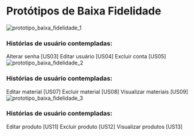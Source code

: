 # Protótipos de Baixa Fidelidade
![prototipo_baixa_fidelidade_1](https://user-images.githubusercontent.com/97984278/210275675-75366a04-9d79-4d2d-a845-6fd7ad27ea4f.png)
### Histórias de usuário contempladas:
Alterar senha [US03]
Editar usuário [US04]
Excluir conta [US05]
![prototipo_baixa_fidelidade_2](https://user-images.githubusercontent.com/97984278/210275677-23283ad1-93a7-4843-a5e0-8ffb1ed183b4.png)
### Histórias de usuário contempladas:
Editar material [US07] 
Excluir material [US08]
Visualizar materiais [US09]
![prototipo_baixa_fidelidade_3](https://user-images.githubusercontent.com/97984278/210275678-37585a8f-f9ac-4907-8e52-3d7147d4cdc2.png)
### Histórias de usuário contempladas:
Editar produto [US11]
Excluir produto [US12] 
Visualizar produtos [US13] 
